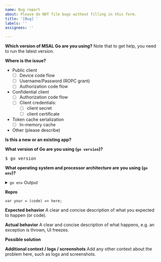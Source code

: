 ```yaml
---
name: Bug report
about: Please do NOT file bugs without filling in this form.
title: '[Bug] '
labels: ''
assignees: ''

---
```


**Which version of MSAL Go are you using?**
Note that to get help, you need to run the latest version. 
<!-- E.g. Microsoft Authentication Library for Go 1.0.0-preview -->

**Where is the issue?**
* Public client
    * [ ] Device code flow
    * [ ] Username/Password (ROPC grant)
    * [ ] Authorization code flow 
* Confidential client
    * [ ] Authorization code flow 
    * [ ] Client credentials:
        * [ ] client secret
        * [ ] client certificate
* Token cache serialization
     * [ ] In-memory cache
* Other (please describe)

**Is this a new or an existing app?**
<!-- Ex:
a. The app is in production and I have upgraded to a new version of Microsoft Authentication Library for Go.
b. The app is in production and I haven't upgraded Microsoft Authentication Library for Go, but started seeing this issue.
c. This is a new app or an experiment.
-->

**What version of Go are you using (`go version`)?**

<pre>
$ go version
</pre>

**What operating system and processor architecture are you using (`go env`)?**

<details><summary><code>go env</code> Output</summary><br><pre>
$ go env

</pre></details>

**Repro**

<code>var your = (code) => here;</code>

**Expected behavior**
A clear and concise description of what you expected to happen (or code).

**Actual behavior**
A clear and concise description of what happens, e.g. an exception is thrown, UI freezes.

**Possible solution**
<!--- Only if you have suggestions on a fix for the bug. -->

**Additional context / logs / screenshots**
Add any other context about the problem here, such as logs and screenshots.
